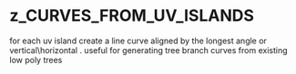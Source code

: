 # z_CURVES_FROM_UV_ISLANDS

for each uv island create a line curve aligned by the longest angle or vertical\horizontal . useful for generating tree branch curves from existing low poly trees

